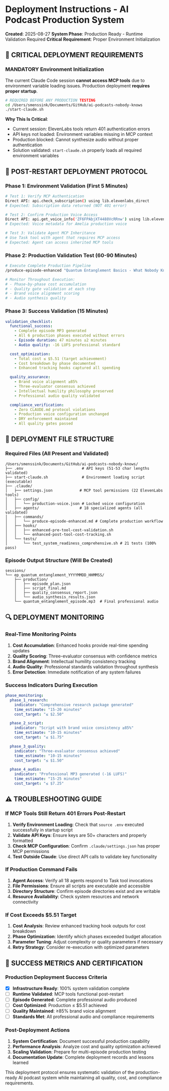 # Deployment Instructions - AI Podcast Production System

**Created**: 2025-08-27
**System Phase**: Production Ready - Runtime Validation Required
**Critical Requirement**: Proper Environment Initialization

## 🚨 CRITICAL DEPLOYMENT REQUIREMENTS

### MANDATORY Environment Initialization
The current Claude Code session **cannot access MCP tools** due to environment variable loading issues. Production deployment **requires proper startup**.

```bash
# REQUIRED BEFORE ANY PRODUCTION TESTING
cd /Users/smenssink/Documents/GitHub/ai-podcasts-nobody-knows
./start-claude.sh
```

**Why This Is Critical**:
- Current session: ElevenLabs tools return 401 authentication errors
- API keys not loaded: Environment variables missing in MCP context
- Production blocked: Cannot synthesize audio without proper authentication
- Solution validated: `start-claude.sh` properly loads all required environment variables

## 🎯 POST-RESTART DEPLOYMENT PROTOCOL

### Phase 1: Environment Validation (First 5 Minutes)
```bash
# Test 1: Verify MCP Authentication
Direct API: api.check_subscription() using lib.elevenlabs_direct
# Expected: Subscription data returned (NOT 401 error)

# Test 2: Confirm Production Voice Access
Direct API: api.get_voice_info('ZF6FPAbjXT4488VcRRnw') using lib.elevenlabs_direct
# Expected: Voice metadata for Amelia production voice

# Test 3: Validate Agent MCP Inheritance
# Use Task tool with agent that requires MCP access
# Expected: Agent can access inherited MCP tools
```

### Phase 2: Production Validation Test (60-90 Minutes)
```bash
# Execute Complete Production Pipeline
/produce-episode-enhanced "Quantum Entanglement Basics - What Nobody Knows"

# Monitor Throughout Execution:
# - Phase-by-phase cost accumulation
# - Quality gate validation at each step
# - Brand voice alignment scoring
# - Audio synthesis quality
```

### Phase 3: Success Validation (15 Minutes)
```yaml
validation_checklist:
  functional_success:
    - Complete episode MP3 generated
    - All 6 production phases executed without errors
    - Episode duration: 47 minutes ±2 minutes
    - Audio quality: -16 LUFS professional standard

  cost_optimization:
    - Total cost ≤ $5.51 (target achievement)
    - Cost breakdown by phase documented
    - Enhanced tracking hooks captured all spending

  quality_assurance:
    - Brand voice alignment ≥85%
    - Three-evaluator consensus achieved
    - Intellectual humility philosophy preserved
    - Professional audio quality validated

  compliance_verification:
    - Zero CLAUDE.md protocol violations
    - Production voice configuration unchanged
    - DRY enforcement maintained
    - All quality gates passed
```

## 📁 DEPLOYMENT FILE STRUCTURE

### Required Files (All Present and Validated)
```
/Users/smenssink/Documents/GitHub/ai-podcasts-nobody-knows/
├── .env                          # API keys (51-53 char lengths validated)
├── start-claude.sh               # Environment loading script (executable)
├── .claude/
│   ├── settings.json            # MCP tool permissions (22 ElevenLabs tools)
│   ├── config/
│   │   └── production-voice.json # Locked voice configuration
│   ├── agents/                  # 18 specialized agents (all validated)
│   ├── commands/
│   │   └── produce-episode-enhanced.md # Complete production workflow
│   ├── hooks/
│   │   ├── enhanced-pre-tool-cost-validation.sh
│   │   └── enhanced-post-tool-cost-tracking.sh
│   └── tests/
│       └── test_system_readiness_comprehensive.sh # 21 tests (100% pass)
```

### Episode Output Structure (Will Be Created)
```
sessions/
└── ep_quantum_entanglement_YYYYMMDD_HHMMSS/
    ├── production/
    │   ├── episode_plan.json
    │   ├── script_final.md
    │   ├── quality_consensus_report.json
    │   └── audio_synthesis_results.json
    └── quantum_entanglement_episode.mp3  # Final professional audio
```

## 🔍 DEPLOYMENT MONITORING

### Real-Time Monitoring Points
1. **Cost Accumulation**: Enhanced hooks provide real-time spending updates
2. **Quality Scoring**: Three-evaluator consensus with confidence metrics
3. **Brand Alignment**: Intellectual humility consistency tracking
4. **Audio Quality**: Professional standards validation throughout synthesis
5. **Error Detection**: Immediate notification of any system failures

### Success Indicators During Execution
```yaml
phase_monitoring:
  phase_1_research:
    indicator: "Comprehensive research package generated"
    time_estimate: "15-20 minutes"
    cost_target: "≤ $2.50"

  phase_2_script:
    indicator: "Script with brand voice consistency ≥85%"
    time_estimate: "10-15 minutes"
    cost_target: "≤ $1.75"

  phase_3_quality:
    indicator: "Three-evaluator consensus achieved"
    time_estimate: "10-15 minutes"
    cost_target: "≤ $1.50"

  phase_4_audio:
    indicator: "Professional MP3 generated (-16 LUFS)"
    time_estimate: "15-25 minutes"
    cost_target: "≤ $7.25"
```

## ⚠️ TROUBLESHOOTING GUIDE

### If MCP Tools Still Return 401 Errors Post-Restart
1. **Verify Environment Loading**: Check that `source .env` executed successfully in startup script
2. **Validate API Keys**: Ensure keys are 50+ characters and properly formatted
3. **Check MCP Configuration**: Confirm `.claude/settings.json` has proper MCP permissions
4. **Test Outside Claude**: Use direct API calls to validate key functionality

### If Production Command Fails
1. **Agent Access**: Verify all 18 agents respond to Task tool invocations
2. **File Permissions**: Ensure all scripts are executable and accessible
3. **Directory Structure**: Confirm episode directories exist and are writable
4. **Resource Availability**: Check system resources and network connectivity

### If Cost Exceeds $5.51 Target
1. **Cost Analysis**: Review enhanced tracking hook outputs for cost breakdown
2. **Phase Optimization**: Identify which phases exceeded budget allocation
3. **Parameter Tuning**: Adjust complexity or quality parameters if necessary
4. **Retry Strategy**: Consider re-execution with optimized parameters

## 🎯 SUCCESS METRICS AND CERTIFICATION

### Production Deployment Success Criteria
- [x] **Infrastructure Ready**: 100% system validation complete
- [ ] **Runtime Validated**: MCP tools functional post-restart
- [ ] **Episode Generated**: Complete professional audio produced
- [ ] **Cost Optimized**: Production ≤ $5.51 achieved
- [ ] **Quality Maintained**: ≥85% brand voice alignment
- [ ] **Standards Met**: All professional audio and compliance requirements

### Post-Deployment Actions
1. **System Certification**: Document successful production capability
2. **Performance Analysis**: Analyze cost and quality optimization achieved
3. **Scaling Validation**: Prepare for multi-episode production testing
4. **Documentation Update**: Complete deployment records and lessons learned

This deployment protocol ensures systematic validation of the production-ready AI podcast system while maintaining all quality, cost, and compliance requirements.
